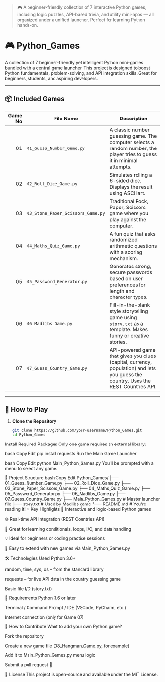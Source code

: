 > 🎮 A beginner-friendly collection of 7 interactive Python games, including logic puzzles, API-based trivia, and utility mini-apps — all organized under a unified launcher. Perfect for learning Python hands-on.

# 🎮 Python_Games

A collection of 7 beginner-friendly yet intelligent Python mini-games bundled with a central game launcher. This project is designed to boost Python fundamentals, problem-solving, and API integration skills. Great for beginners, students, and aspiring developers.

---

## 📦 Included Games

| Game No | File Name                          | Description |
|--------:|------------------------------------|-------------|
| 01      | `01_Guess_Number_Game.py`          | A classic number guessing game. The computer selects a random number; the player tries to guess it in minimal attempts. |
| 02      | `02_Roll_Dice_Game.py`             | Simulates rolling a 6-sided dice. Displays the result using ASCII art. |
| 03      | `03_Stone_Paper_Scissors_Game.py`  | Traditional Rock, Paper, Scissors game where you play against the computer. |
| 04      | `04_Maths_Quiz_Game.py`            | A fun quiz that asks randomized arithmetic questions with a scoring mechanism. |
| 05      | `05_Password_Generator.py`         | Generates strong, secure passwords based on user preferences for length and character types. |
| 06      | `06_Madlibs_Game.py`               | Fill-in-the-blank style storytelling game using `story.txt` as a template. Makes funny or creative stories. |
| 07      | `07_Guess_Country_Game.py`         | API-powered game that gives you clues (capital, currency, population) and lets you guess the country. Uses the REST Countries API. |

---

## 🚀 How to Play

1. **Clone the Repository**
   ```bash
   git clone https://github.com/your-username/Python_Games.git
   cd Python_Games
Install Required Packages
Only one game requires an external library:

bash
Copy
Edit
pip install requests
Run the Main Game Launcher

bash
Copy
Edit
python Main_Python_Games.py
You'll be prompted with a menu to select any game.

📁 Project Structure
bash
Copy
Edit
Python_Games/
├── 01_Guess_Number_Game.py
├── 02_Roll_Dice_Game.py
├── 03_Stone_Paper_Scissors_Game.py
├── 04_Maths_Quiz_Game.py
├── 05_Password_Generator.py
├── 06_Madlibs_Game.py
├── 07_Guess_Country_Game.py
├── Main_Python_Games.py         # Master launcher file
├── story.txt                    # Used by Madlibs game
└── README.md                    # You're reading it!
💡 Key Highlights
🎯 Interactive and logic-based Python games

🌐 Real-time API integration (REST Countries API)

🧩 Great for learning conditionals, loops, I/O, and data handling

💡 Ideal for beginners or coding practice sessions

🧭 Easy to extend with new games via Main_Python_Games.py

🛠 Technologies Used
Python 3.6+

random, time, sys, os – from the standard library

requests – for live API data in the country guessing game

Basic file I/O (story.txt)

🔧 Requirements
Python 3.6 or later

Terminal / Command Prompt / IDE (VSCode, PyCharm, etc.)

Internet connection (only for Game 07)

🧪 How to Contribute
Want to add your own Python game?

Fork the repository

Create a new game file (08_Hangman_Game.py, for example)

Add it to Main_Python_Games.py menu logic

Submit a pull request 🎉

📄 License
This project is open-source and available under the MIT License.
